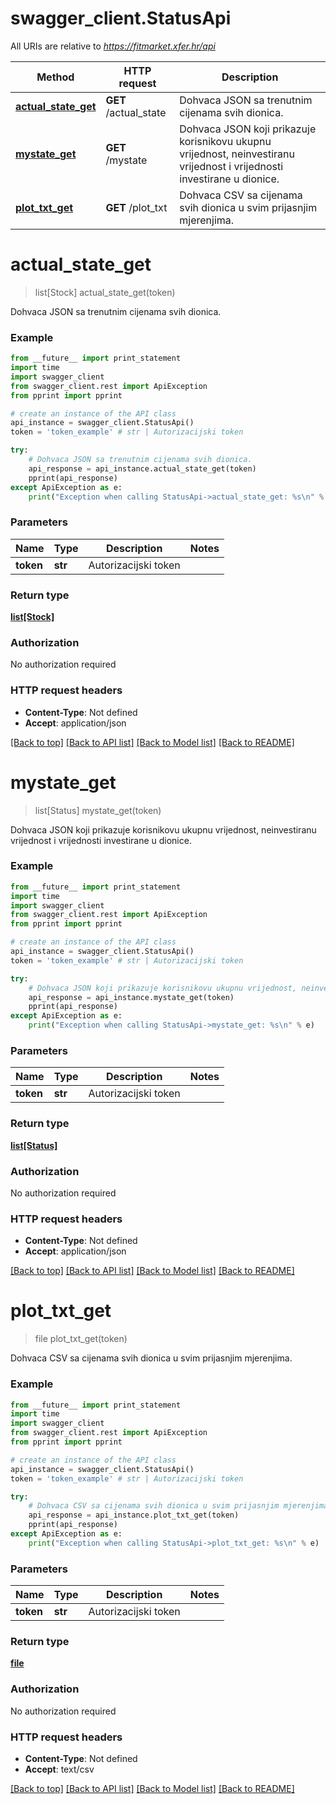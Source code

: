 # swagger_client.StatusApi

All URIs are relative to *https://fitmarket.xfer.hr/api*

Method | HTTP request | Description
------------- | ------------- | -------------
[**actual_state_get**](StatusApi.md#actual_state_get) | **GET** /actual_state | Dohvaca JSON sa trenutnim cijenama svih dionica.
[**mystate_get**](StatusApi.md#mystate_get) | **GET** /mystate | Dohvaca JSON koji prikazuje korisnikovu ukupnu vrijednost, neinvestiranu vrijednost i vrijednosti investirane u dionice.
[**plot_txt_get**](StatusApi.md#plot_txt_get) | **GET** /plot_txt | Dohvaca CSV sa cijenama svih dionica u svim prijasnjim mjerenjima.


# **actual_state_get**
> list[Stock] actual_state_get(token)

Dohvaca JSON sa trenutnim cijenama svih dionica.

### Example 
```python
from __future__ import print_statement
import time
import swagger_client
from swagger_client.rest import ApiException
from pprint import pprint

# create an instance of the API class
api_instance = swagger_client.StatusApi()
token = 'token_example' # str | Autorizacijski token

try: 
    # Dohvaca JSON sa trenutnim cijenama svih dionica.
    api_response = api_instance.actual_state_get(token)
    pprint(api_response)
except ApiException as e:
    print("Exception when calling StatusApi->actual_state_get: %s\n" % e)
```

### Parameters

Name | Type | Description  | Notes
------------- | ------------- | ------------- | -------------
 **token** | **str**| Autorizacijski token | 

### Return type

[**list[Stock]**](Stock.md)

### Authorization

No authorization required

### HTTP request headers

 - **Content-Type**: Not defined
 - **Accept**: application/json

[[Back to top]](#) [[Back to API list]](../README.md#documentation-for-api-endpoints) [[Back to Model list]](../README.md#documentation-for-models) [[Back to README]](../README.md)

# **mystate_get**
> list[Status] mystate_get(token)

Dohvaca JSON koji prikazuje korisnikovu ukupnu vrijednost, neinvestiranu vrijednost i vrijednosti investirane u dionice.

### Example 
```python
from __future__ import print_statement
import time
import swagger_client
from swagger_client.rest import ApiException
from pprint import pprint

# create an instance of the API class
api_instance = swagger_client.StatusApi()
token = 'token_example' # str | Autorizacijski token

try: 
    # Dohvaca JSON koji prikazuje korisnikovu ukupnu vrijednost, neinvestiranu vrijednost i vrijednosti investirane u dionice.
    api_response = api_instance.mystate_get(token)
    pprint(api_response)
except ApiException as e:
    print("Exception when calling StatusApi->mystate_get: %s\n" % e)
```

### Parameters

Name | Type | Description  | Notes
------------- | ------------- | ------------- | -------------
 **token** | **str**| Autorizacijski token | 

### Return type

[**list[Status]**](Status.md)

### Authorization

No authorization required

### HTTP request headers

 - **Content-Type**: Not defined
 - **Accept**: application/json

[[Back to top]](#) [[Back to API list]](../README.md#documentation-for-api-endpoints) [[Back to Model list]](../README.md#documentation-for-models) [[Back to README]](../README.md)

# **plot_txt_get**
> file plot_txt_get(token)

Dohvaca CSV sa cijenama svih dionica u svim prijasnjim mjerenjima.

### Example 
```python
from __future__ import print_statement
import time
import swagger_client
from swagger_client.rest import ApiException
from pprint import pprint

# create an instance of the API class
api_instance = swagger_client.StatusApi()
token = 'token_example' # str | Autorizacijski token

try: 
    # Dohvaca CSV sa cijenama svih dionica u svim prijasnjim mjerenjima.
    api_response = api_instance.plot_txt_get(token)
    pprint(api_response)
except ApiException as e:
    print("Exception when calling StatusApi->plot_txt_get: %s\n" % e)
```

### Parameters

Name | Type | Description  | Notes
------------- | ------------- | ------------- | -------------
 **token** | **str**| Autorizacijski token | 

### Return type

[**file**](file.md)

### Authorization

No authorization required

### HTTP request headers

 - **Content-Type**: Not defined
 - **Accept**: text/csv

[[Back to top]](#) [[Back to API list]](../README.md#documentation-for-api-endpoints) [[Back to Model list]](../README.md#documentation-for-models) [[Back to README]](../README.md)

